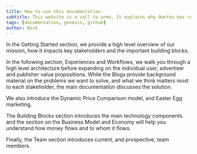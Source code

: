 ```yaml
---
title: How to use this documentation
subtitle: This website is a call to arms. It explains why OwnYou has roots in real user problems, and how we expect to solve them. We suggest how technology can be pulled together into a decentralized platform. We explain how a token economy provides healthy incentives that contribute to a more equitable outcome. We suggest how governance might transition control from OwnYou Ltd towards an OwnYou DAO. OwnYou Ltd will kick start development but we hope to inspire participation, and contributions to the code. We will regularly link to our Github repository where issues can be discussed and where PRs result in contributions to the code base.
tags: [documentation, genesis, github]
author: Nick
---
```


In the Getting Started section, we provide a high level overview of our mission, how it impacts key stakeholders and the important building blocks.

In the following section, Experiences and Workflows, we walk you through a high level architecture before expanding on the individual user, advertiser and publisher value propositions. While the Blogs provide background material on the problems we want to solve, and what we think matters most to each stakeholder, the main documentation discusses the solution.

We also introduce the Dynamic Price Comparison model, and Easter Egg marketing.

The Building Blocks section introduces the main technology components and the section on the Business Model and Economy will help you understand how money flows and to whom it flows.

Finally, the Team section introduces current, and prospective, team members.

